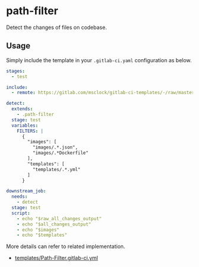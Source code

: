 # path-filter

Detect the changes of files on codebase.

## Usage

Simply include the template in your `.gitlab-ci.yaml` configuration as below.

```yaml
stages:
  - test

include:
  - remote: https://gitlab.com/msclock/gitlab-ci-templates/-/raw/master/templates/Path-Filter.gitlab-ci.yml

detect:
  extends:
    - .path-filter
  stage: test
  variables:
    FILTERS: |
      {
        "images": [
          "images/.*.json",
          "images/.*Dockerfile"
        ],
        "templates": [
          "templates/.*.yml"
        ]
      }

downstream_job:
  needs:
    - detect
  stage: test
  script:
    - echo "$raw_all_changes_output"
    - echo "$all_changes_output"
    - echo "$images"
    - echo "$templates"
```

More details can refer to related implementation.

- [templates/Path-Filter.gitlab-ci.yml](https://gitlab.com/msclock/gitlab-ci-templates/-/raw/master/templates/Path-Filter.gitlab-ci.yml)

